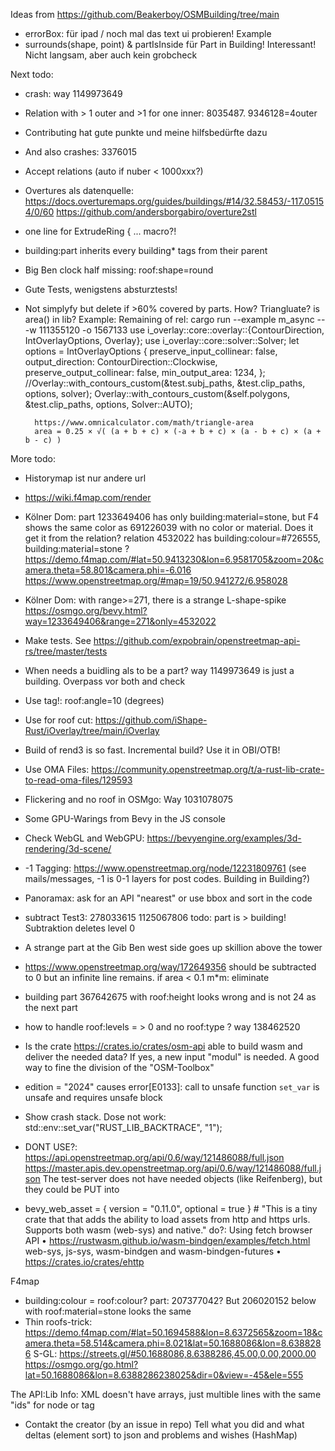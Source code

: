 Ideas from https://github.com/Beakerboy/OSMBuilding/tree/main
* errorBox: für ipad / noch mal das text ui probieren! Example
* surrounds(shape, point) & partIsInside für Part in Building! Interessant!
     Nicht langsam, aber auch kein grobcheck

Next todo:
* crash: way 1149973649
* Relation with > 1 outer and >1 for one inner: 8035487.    9346128=4outer
* Contributing hat gute punkte und meine hilfsbedürfte dazu
* And also crashes: 3376015
* Accept relations (auto if nuber < 1000xxx?)
* Overtures als datenquelle:
  https://docs.overturemaps.org/guides/buildings/#14/32.58453/-117.05154/0/60
  https://github.com/andersborgabiro/overture2stl
* one line for   ExtrudeRing { ...  macro?!
* building:part inherits every building* tags from their parent
* Big Ben clock half missing: roof:shape=round
* Gute Tests, wenigstens absturztests!
* Not simplyfy but delete if >60% covered by parts. How? Triangluate? is area() in lib?
  Example: Remaining of rel: cargo run --example m_async -- -w 111355120 -o 1567133
      use i_overlay::core::overlay::{ContourDirection, IntOverlayOptions, Overlay};
      use i_overlay::core::solver::Solver;
          let options = IntOverlayOptions {
            preserve_input_collinear: false,
            output_direction: ContourDirection::Clockwise,
            preserve_output_collinear: false,
            min_output_area: 1234,
        };
        //Overlay::with_contours_custom(&test.subj_paths, &test.clip_paths, options, solver);
        Overlay::with_contours_custom(&self.polygons, &test.clip_paths, options, Solver::AUTO);

        https://www.omnicalculator.com/math/triangle-area
        area = 0.25 × √( (a + b + c) × (-a + b + c) × (a - b + c) × (a + b - c) )


More todo:
* Historymap ist nur andere url
* https://wiki.f4map.com/render
* Kölner Dom: part 1233649406 has only building:material=stone, but F4 shows the same color as
   691226039 with no color or material. Does it get it from the relation?
   relation 4532022 has building:colour=#726555, building:material=stone ?
   https://demo.f4map.com/#lat=50.9413230&lon=6.9581705&zoom=20&camera.theta=58.801&camera.phi=-6.016
   https://www.openstreetmap.org/#map=19/50.941272/6.958028
* Kölner Dom: with range>=271, there is a strange L-shape-spike
  https://osmgo.org/bevy.html?way=1233649406&range=271&only=4532022

* Make tests. See https://github.com/expobrain/openstreetmap-api-rs/tree/master/tests
* When needs a buidling als to be a part? way 1149973649 is just a building. Overpass vor both and check
* Use tag!: roof:angle=10 (degrees)
* Use for roof cut: https://github.com/iShape-Rust/iOverlay/tree/main/iOverlay
* Build of rend3 is so fast. Incremental build? Use it in OBI/OTB!
* Use OMA Files: https://community.openstreetmap.org/t/a-rust-lib-crate-to-read-oma-files/129593
* Flickering and no roof in OSMgo: Way 1031078075
* Some GPU-Warings from Bevy in the JS console
* Check WebGL and WebGPU: https://bevyengine.org/examples/3d-rendering/3d-scene/
* -1 Tagging: https://www.openstreetmap.org/node/12231809761 (see mails/messages, -1 is 0-1 layers for post codes. Building in Building?)
* Panoramax: ask for an API "nearest" or use bbox and sort in the code
* subtract Test3: 278033615 1125067806 todo: part is > building! Subtraktion deletes level 0
* A strange part at the Gib Ben west side goes up skillion above the tower
* https://www.openstreetmap.org/way/172649356 should be subtracted to 0 but an infinite line remains. if area < 0.1 m*m: eliminate
* building part 367642675 with roof:height looks wrong and is not 24 as the next part
* how to handle roof:levels = > 0 and no roof:type ?  way 138462520

* Is the crate https://crates.io/crates/osm-api able to build wasm and deliver the needed data? If yes, a new input "modul" is needed. A good way to fine the division of the "OSM-Toolbox"

* edition = "2024" causes error[E0133]: call to unsafe function `set_var` is unsafe and requires unsafe block
* Show crash stack. Dose not work:  std::env::set_var("RUST_LIB_BACKTRACE", "1");

* DONT USE?:  https://api.openstreetmap.org/api/0.6/way/121486088/full.json
  https://master.apis.dev.openstreetmap.org/api/0.6/way/121486088/full.json
  The test-server does not have needed objects (like Reifenberg), but they could be PUT into

* bevy_web_asset = { version = "0.11.0", optional = true } # "This is a tiny crate that that adds the ability to load assets from http and https urls. Supports both wasm (web-sys) and native."
  do?: Using fetch browser API • https://rustwasm.github.io/wasm-bindgen/examples/fetch.html
  web-sys, js-sys, wasm-bindgen and wasm-bindgen-futures • https://crates.io/crates/ehttp

F4map
* building:colour = roof:colour? part: 207377042?
  But 206020152 below with roof:material=stone looks the same
* Thin roofs-trick:
  https://demo.f4map.com/#lat=50.1694588&lon=8.6372565&zoom=18&camera.theta=58.514&camera.phi=8.021&lat=50.1688086&lon=8.6388286
  S-GL: https://streets.gl/#50.1688086,8.6388286,45.00,0.00,2000.00
  https://osmgo.org/go.html?lat=50.1688086&lon=8.6388286238025&dir=0&view=-45&ele=555

The API:Lib  Info: XML doesn't have arrays, just multible lines with the same "ids" for node or tag
* Contakt the creator (by an issue in repo) Tell what you did and what deltas (element sort) to json and problems and wishes (HashMap)
